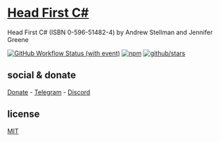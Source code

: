 # [Head First C#]()

Head First C# (ISBN 0-596-51482-4) by Andrew Stellman and Jennifer Greene

[![GitHub Workflow Status (with event)](https://img.shields.io/github/actions/workflow/status/brtmvdl/headfirst-csharp/npm-publish.yml?label=GitHub%20Actions&link=https%3A%2F%2Fgithub.com%2Fbrtmvdl%2Fenv%2Factions%2Fworkflows%2Fnpm-publish.yml)](https://github.com/brtmvdl/headfirst-csharp/actions/workflows/npm-publish.yml) [![npm](https://img.shields.io/npm/dw/%40brtmvdl/headfirst-csharp?label=NPM%20Weekly%20Downloads)](https://www.npmjs.com/package/@brtmvdl/headfirst-csharp) [![github/stars](https://img.shields.io/github/stars/brtmvdl/headfirst-csharp?style=social)](https://img.shields.io/github/stars/brtmvdl/headfirst-csharp?style=social) 

## social & donate

[Donate](https://link.mercadopago.com.br/brtmvdl) - [Telegram](https://t.me/+KRmg5MlqgMk0MTg5) - [Discord](https://discord.gg/2zWpWBgmPj)

## license

[MIT](./LICENSE)
